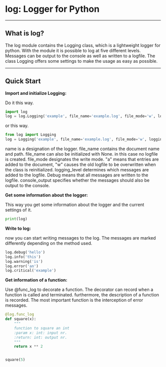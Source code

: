 <h1>log: Logger for Python</h1>

<hr/>

<h2>What is log?</h2>

<p>The log module contains the Logging class, which is a lightweight logger for python. With the module it is possible to log at five different levels. Messages can be output to the console as well as written to a logfile. The class Logging offers some settings to make the usage as easy as possible.</p>

<hr/>

<h2>Quick Start</h2>

<p><b>Import and initialize Logging:</b></p>
<p>Do it this way.</p>

```python
import log
log = log.Logging('example', file_name='example.log', file_mode='w', logging_level='DEBUG', console_output=True)
```

<p>or this way.</p>

```python
from log import Logging
log = Logging('example', file_name='example.log', file_mode='w', logging_level='DEBUG', console_output=True)
```
<p>name is a designation of the logger. file_name contains the document name and path. file_name can also be initialized with None. in this case no logfile is created. file_mode designates the write mode. "a" means that entries are added to the document, "w" causes the old logfile to be overwritten when the class is reinitialized. logging_level determines which messages are added to the logfile. Debug means that all messages are written to the logfile. console_output specifies whether the messages should also be output to the console.</p>


<p><b>Get some information about the logger:</b></p>
<p>This way you get some information about the logger and the current settings of it.</p>

```python
print(log)
```

<p><b>Write to log:</b></p>
<p>now you can start writing messages to the log. The messages are marked differently depending on the method used.</p>

```python
log.debug('hello')
log.info('this')
log.warning('is')
log.error('an')
log.critical('example')
```

<p><b>Get information of a function:</b></p>
<p>Use @func_log to decorate a function. The decorator can record when a function is called and terminated. furthermore, the description of a function is recorded. The most important function is the interception of error messages.</p>

```python
@log.func_log
def square(x):
    """
    function to square an int
    :param x: int: input nr.
    :return: int: output nr.
    """
    return x ** 2


square(5)
```
